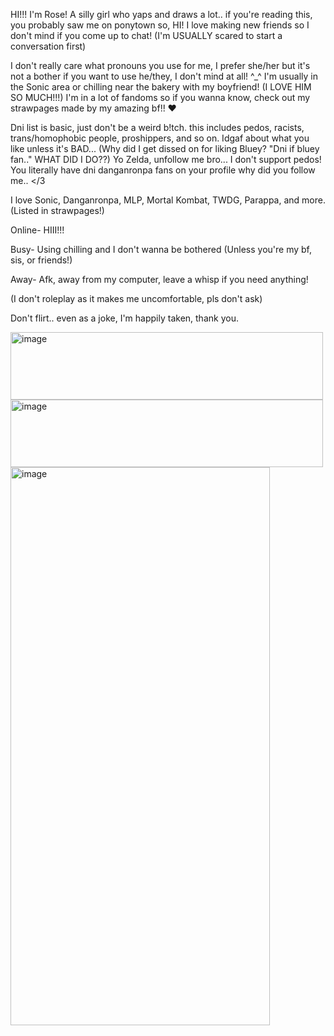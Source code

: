 HI!!! I'm Rose! A silly girl who yaps and draws a lot.. if you're reading this, you probably saw me on ponytown so, HI! I love making new friends so I don't mind if you come up to chat! (I'm USUALLY scared to start a conversation first)

I don't really care what pronouns you use for me, I prefer she/her but it's not a bother if you want to use he/they, I don't mind at all! ^_^
I'm usually in the Sonic area or chilling near the bakery with my boyfriend! (I LOVE HIM SO MUCH!!!) 
I'm in a lot of fandoms so if you wanna know, check out my strawpages made by my amazing bf!! ❤️ 

Dni list is basic, just don't be a weird b!tch. this includes pedos, racists, trans/homophobic people, proshippers, and so on. Idgaf about what you like unless it's BAD... (Why did I get dissed on for liking Bluey? "Dni if bluey fan.." WHAT DID I DO??) Yo Zelda, unfollow me bro... I don't support pedos! You literally have dni danganronpa fans on your profile why did you follow me.. </3

I love Sonic, Danganronpa, MLP, Mortal Kombat, TWDG, Parappa, and more. (Listed in strawpages!)

Online- HIII!!!

Busy- Using chilling and I don't wanna be bothered (Unless you're my bf, sis, or friends!)

Away- Afk, away from my computer, leave a whisp if you need anything!

(I don't roleplay as it makes me uncomfortable, pls don't ask)

Don't flirt.. even as a joke, I'm happily taken, thank you.

<img width="500" height="108" alt="image" src="https://github.com/user-attachments/assets/411be17a-33c6-49c5-928b-fc819ec08ea5" />


<img width="500" height="108" alt="image" src="https://github.com/user-attachments/assets/c6e4e34e-5a5b-41a6-9f5a-02ace68551fb" />





<img width="415" height="893" alt="image" src="https://github.com/user-attachments/assets/5e16df8f-08d1-42fa-8b6b-09292901fd16" />




